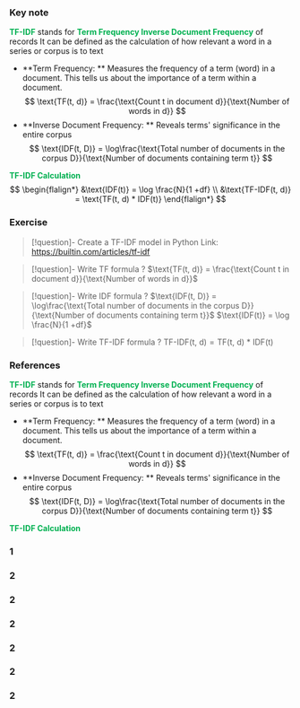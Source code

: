 
### Key note
<font color="#00b050">**TF-IDF**</font> stands for **<font color="#00b050">Term Frequency Inverse Document Frequency</font>** of records
It can be defined as the calculation of how relevant a word in a series or corpus is to text
- **Term Frequency: ** Measures the frequency of a term (word) in a document. This tells us about the importance of a term within a document.
$$
\text{TF(t, d)} = \frac{\text{Count t in document d}}{\text{Number of words in d}}
$$
- **Inverse Document Frequency: ** Reveals terms' significance in the entire corpus 
$$
\text{IDF(t, D)} = \log\frac{\text{Total number of documents in the corpus D}}{\text{Number of documents containing term t}}
$$

<font color="#00b050">**TF-IDF Calculation</font>** 
$$
\begin{flalign*}
&\text{IDF(t)} = \log \frac{N}{1 +df} \\
&\text{TF-IDF(t, d)} = \text{TF(t, d) * IDF(t)}
\end{flalign*}
$$
### Exercise
>[!question]- Create a TF-IDF model in Python
>Link: https://builtin.com/articles/tf-idf

>[!question]- Write TF formula
?
> $\text{TF(t, d)} = \frac{\text{Count t in document d}}{\text{Number of words in d}}$

>[!question]- Write IDF formula
?
> $\text{IDF(t, D)} = \log\frac{\text{Total number of documents in the corpus D}}{\text{Number of documents containing term t}}$
> $\text{IDF(t)} = \log \frac{N}{1 +df}$

>[!question]- Write TF-IDF formula
?
>$\text{TF-IDF(t, d)} = \text{TF(t, d) * IDF(t)}$

### References
<font color="#00b050">**TF-IDF**</font> stands for **<font color="#00b050">Term Frequency Inverse Document Frequency</font>** of records
It can be defined as the calculation of how relevant a word in a series or corpus is to text
- **Term Frequency: ** Measures the frequency of a term (word) in a document. This tells us about the importance of a term within a document.
$$
\text{TF(t, d)} = \frac{\text{Count t in document d}}{\text{Number of words in d}}
$$
- **Inverse Document Frequency: ** Reveals terms' significance in the entire corpus 
$$
\text{IDF(t, D)} = \log\frac{\text{Total number of documents in the corpus D}}{\text{Number of documents containing term t}}
$$

<font color="#00b050">**TF-IDF Calculation</font>** 

### 1

### 2
### 2
### 2
### 2
### 2
### 2


